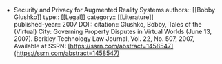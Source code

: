 - Security and Privacy for Augmented Reality Systems
  authors:: [[Bobby Glushko]]
  type:: [[Legal]] 
  category:: [[Literature]]  
  published-year:: 2007
  DOI::
  citation:: Glushko, Bobby, Tales of the (Virtual) City: Governing Property Disputes in Virtual Worlds (June 13, 2007). Berkley Technology Law Journal, Vol. 22, No. 507, 2007, Available at SSRN: [https://ssrn.com/abstract=1458547](https://ssrn.com/abstract=1458547)